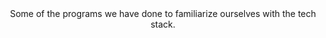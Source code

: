 <div align="center">
Some of the programs we have done to familiarize ourselves with the tech stack.
</div>
